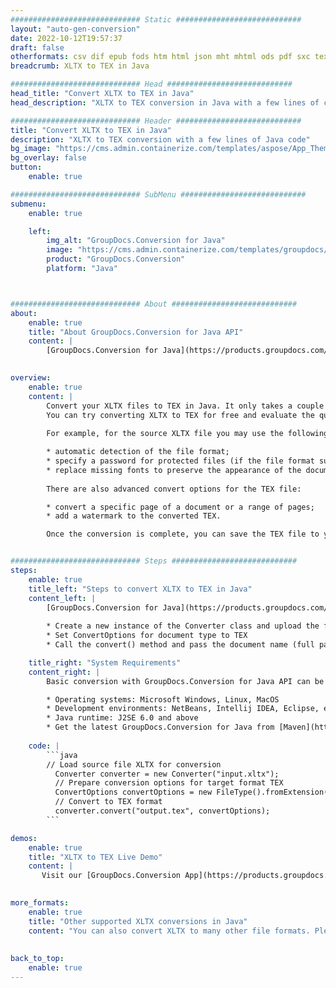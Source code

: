 ```yaml
---
############################# Static ############################
layout: "auto-gen-conversion"
date: 2022-10-12T19:57:37
draft: false
otherformats: csv dif epub fods htm html json mht mhtml ods pdf sxc tex tsv xlam xls xlsb xlsm xlsx xlt xltm xltx xml xps
breadcrumb: XLTX to TEX in Java

############################# Head ############################
head_title: "Convert XLTX to TEX in Java"
head_description: "XLTX to TEX conversion in Java with a few lines of code. Convert over 160 file formats using the GroupDocs document conversion API for Java"

############################# Header ############################
title: "Convert XLTX to TEX in Java"
description: "XLTX to TEX conversion with a few lines of Java code"
bg_image: "https://cms.admin.containerize.com/templates/aspose/App_Themes/V3/images/bg/header1.png"
bg_overlay: false
button:
    enable: true

############################# SubMenu ############################
submenu:
    enable: true

    left:
        img_alt: "GroupDocs.Conversion for Java"
        image: "https://cms.admin.containerize.com/templates/groupdocs/images/product-logos/90x90-noborder/groupdocs-conversion-java.png"
        product: "GroupDocs.Conversion"
        platform: "Java"



############################# About ############################
about:
    enable: true
    title: "About GroupDocs.Conversion for Java API"
    content: |
        [GroupDocs.Conversion for Java](https://products.groupdocs.com/conversion/java/) is an advanced file format conversion API for converting between popular image and document formats such as Microsoft Office, OpenDocument, PDF, HTML, email, CAD. and much more with just a few lines of code. The native API automatically detects the formats of the original documents and offers many options for customizing the converted documents. Along with the function of extracting information from a document, it also supports caching of the conversion results to the local disk by default. However, any type of cache storage can be supported by implementing the appropriate interfaces - Amazon S3, Dropbox, Google Drive, Windows Azure, Reddis, or any others.
    

overview:
    enable: true
    content: |
        Convert your XLTX files to TEX in Java. It only takes a couple of lines of Java code on any platform of your choice, such as Windows, Linux, macOS.
        You can try converting XLTX to TEX for free and evaluate the quality of the conversion results. Along with simple file conversion scripts, you can try more sophisticated options for loading the XLTX source file and storing the TEX output. 
        
        For example, for the source XLTX file you may use the following load options:

        * automatic detection of the file format;
        * specify a password for protected files (if the file format supports it);
        * replace missing fonts to preserve the appearance of the document.
        
        There are also advanced convert options for the TEX file:

        * convert a specific page of a document or a range of pages;
        * add a watermark to the converted TEX.

        Once the conversion is complete, you can save the TEX file to your local file path or to any third party storage such as FTP, Amazon S3, Google Drive, Dropbox etc. Please note - to convert XLTX to TEX, you do not need to install any additional software, such as MS Office, Open Office, Adobe Acrobat Reader etc.


############################# Steps ############################
steps:
    enable: true
    title_left: "Steps to convert XLTX to TEX in Java"
    content_left: |
        [GroupDocs.Conversion for Java](https://products.groupdocs.com/conversion/java/) allows developers to easily convert XLTX file to TEX with a few lines of code.
        
        * Create a new instance of the Converter class and upload the file XLTX with the full path
        * Set ConvertOptions for document type to TEX
        * Call the convert() method and pass the document name (full path) and format (TEX) as a parameter

    title_right: "System Requirements"
    content_right: |
        Basic conversion with GroupDocs.Conversion for Java API can be done with just a few lines of code. Our APIs are supported on all major platforms and operating systems. Before executing the code below, make sure you have the following prerequisites installed on your system.

        * Operating systems: Microsoft Windows, Linux, MacOS
        * Development environments: NetBeans, Intellij IDEA, Eclipse, etc.
        * Java runtime: J2SE 6.0 and above
        * Get the latest GroupDocs.Conversion for Java from [Maven](https://repository.groupdocs.com/webapp/#/artifacts/browse/tree/General/repo/com/groupdocs/groupdocs-conversion)
         
    code: |
        ```java    
        // Load source file XLTX for conversion
          Converter converter = new Converter("input.xltx");
          // Prepare conversion options for target format TEX
          ConvertOptions convertOptions = new FileType().fromExtension("tex").getConvertOptions();
          // Convert to TEX format
          converter.convert("output.tex", convertOptions);
        ```

demos:
    enable: true
    title: "XLTX to TEX Live Demo"
    content: |
       Visit our [GroupDocs.Conversion App](https://products.groupdocs.app/conversion/family) website and try XLTX to TEX conversion now. The free demo has the following benefits
          

more_formats:
    enable: true
    title: "Other supported XLTX conversions in Java"
    content: "You can also convert XLTX to many other file formats. Please see the list below."
       
       
back_to_top:
    enable: true
---
```

